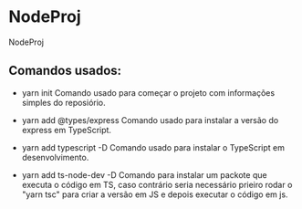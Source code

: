 # NodeProj
NodeProj


## Comandos usados:

- yarn init
Comando usado para começar o projeto com informações simples do reposiório.

- yarn add @types/express
Comando usado para instalar a versão do express em TypeScript.

- yarn add typescript -D
Comando usado para instalar o TypeScript em desenvolvimento.

- yarn add ts-node-dev -D
Comando para instalar um packote que executa o código em TS, caso contrário seria necessário prieiro rodar o "yarn tsc" para criar a versão em JS e depois executar o código em js.



